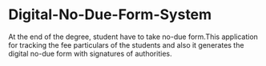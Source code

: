 # Digital-No-Due-Form-System
At the end of the degree, student have to take no-due form.This application for tracking the fee  particulars of the students and also it generates the digital no-due form with signatures of authorities.
